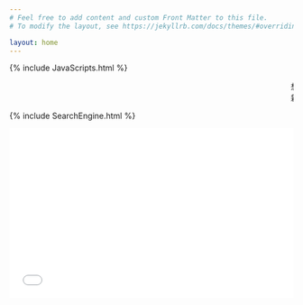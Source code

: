 ```yaml
---
# Feel free to add content and custom Front Matter to this file.
# To modify the layout, see https://jekyllrb.com/docs/themes/#overriding-theme-defaults

layout: home
---
```


{% include JavaScripts.html %}

<audio src="/include/BGM/Index_BGM.mp3" autoplay></audio>

<marquee>想把你手牵,漫步在海边看浪花一片.  --源自:咸咸的</marquee>  
<marquee>新增了微博客.</marquee>  

{% include SearchEngine.html %}

<iframe src="/posts/2021/12/17/TwiTalks.html" scrolling="auto" width="100%" height="300" frameborder="0" scrolling="yes"></iframe>  

